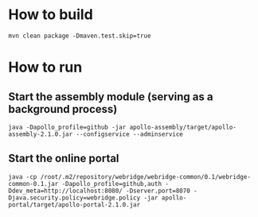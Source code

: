 # How to build

```shell
mvn clean package -Dmaven.test.skip=true
```

# How to run

## Start the assembly module (serving as a background process)

```shell
java -Dapollo_profile=github -jar apollo-assembly/target/apollo-assembly-2.1.0.jar --configservice --adminservice
```

## Start the online portal

```shell
java -cp /root/.m2/repository/webridge/webridge-common/0.1/webridge-common-0.1.jar -Dapollo_profile=github,auth -Ddev_meta=http://localhost:8080/ -Dserver.port=8070 -Djava.security.policy=webridge.policy -jar apollo-portal/target/apollo-portal-2.1.0.jar
```